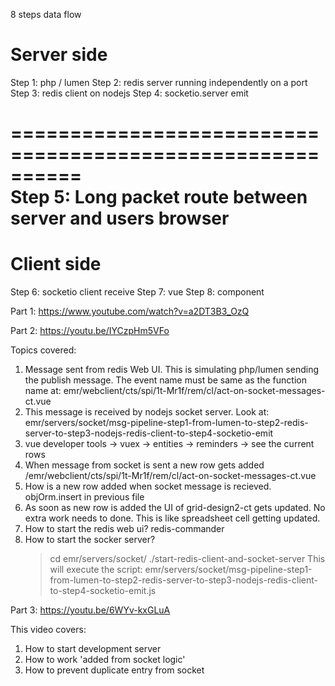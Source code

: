 8 steps data flow

# Server side

Step 1: php / lumen
Step 2: redis server running independently on a port
Step 3: redis client on nodejs
Step 4: socketio.server emit

==========================================================  
Step 5: Long packet route between server and users browser
==========================================================

# Client side

Step 6: socketio client receive
Step 7: vue
Step 8: component

Part 1:
https://www.youtube.com/watch?v=a2DT3B3_OzQ

Part 2:
https://youtu.be/IYCzpHm5VFo

Topics covered:

1. Message sent from redis Web UI. This is simulating php/lumen sending the publish message. The event name must be same as the function name at: emr/webclient/cts/spi/1t-Mr1f/rem/cl/act-on-socket-messages-ct.vue
2. This message is received by nodejs socket server. Look at: emr/servers/socket/msg-pipeline-step1-from-lumen-to-step2-redis-server-to-step3-nodejs-redis-client-to-step4-socketio-emit
3. vue developer tools -> vuex -> entities -> reminders -> see the current rows
4. When message from socket is sent a new row gets added /emr/webclient/cts/spi/1t-Mr1f/rem/cl/act-on-socket-messages-ct.vue
5. How is a new row added when socket message is recieved. objOrm.insert in previous file
6. As soon as new row is added the UI of grid-design2-ct gets updated. No extra work needs to done. This is like spreadsheet cell getting updated.
7. How to start the redis web ui? redis-commander
8. How to start the socker server?
   > cd emr/servers/socket/
   > ./start-redis-client-and-socket-server
   > This will execute the script: emr/servers/socket/msg-pipeline-step1-from-lumen-to-step2-redis-server-to-step3-nodejs-redis-client-to-step4-socketio-emit.js

Part 3:
https://youtu.be/6WYv-kxGLuA

This video covers:

1. How to start development server
2. How to work 'added from socket logic'
3. How to prevent duplicate entry from socket
